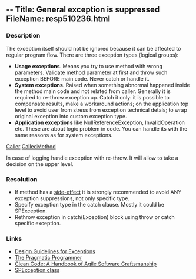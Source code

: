 ﻿--
Title: General exception is suppressed
FileName: resp510236.html
---

### Description
The exception itself should not be ignored because it can be affected to regular program flow. There are three exception types (logical groups):

- **Usage exceptions**. Means you try to use method with wrong parameters. Validate method parameter at first and throw such exception BEFORE main code. Never catch or handle it.
- **System exceptions**. Raised when something abnormal happened inside the method main code and not related from caller. Generally it is required to re-throw exception up. Catch it only:
it is possible to compensate results, make a workaround actions;
on the application top level to avoid user from stress from exception technical detals;
to wrap original exception into custom exception type.
-  **Application exceptions** like NullReferenceException, InvalidOperation etc. These are about logic problem in code. You can handle its with the same reasons as for system exceptions.

<a href="_samples/DoNotSuppressExceptions-CallerMethod.sample-ref">Caller</a>
<a href="_samples/DoNotSuppressExceptions-CalledMethod.sample-ref">CalledMethod</a>

In case of logging handle exception with re-throw. It will allow to take a decision on the upper level.

### Resolution
- If method has a [side-effect](http://en.wikipedia.org/wiki/Side_effect_%28computer_science%29) it is strongly recommended to avoid ANY exception suppressions, not only specific type.
- Specify exception type in the catch clause. Mostly it could be SPException.
- Rethrow exception in catch(Exception) block using throw or catch specific exception.

### Links
- [Design Guidelines for Exceptions](https://msdn.microsoft.com/en-us/library/ms229014.aspx)
- [The Pragmatic Programmer](http://en.wikipedia.org/wiki/The_Pragmatic_Programmer)
- [Clean Code: A Handbook of Agile Software Craftsmanship](http://books.google.ru/books/about/Clean_Code.html?id=_i6bDeoCQzsC&redir_esc=y)
- [SPException class](https://msdn.microsoft.com/en-us/library/microsoft.sharepoint.spexception.aspx)
